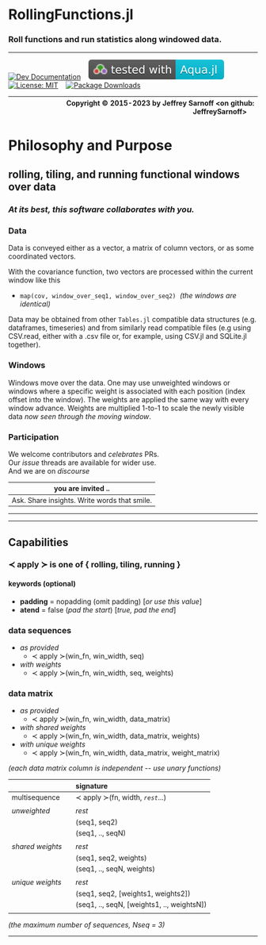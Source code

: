 # RollingFunctions.jl

### Roll functions and  run statistics along windowed data.

----

[![Dev Documentation](https://img.shields.io/badge/docs-dev-blue.svg)](https://JeffreySarnoff.github.io/RollingFunctions.jl/dev)&nbsp;&nbsp;&nbsp;
[![Aqua QA](https://raw.githubusercontent.com/JuliaTesting/Aqua.jl/master/badge.svg)](https://github.com/JuliaTesting/Aqua.jl)&nbsp;&nbsp;&nbsp;
[![License: MIT](https://img.shields.io/badge/License-MIT-navy.svg)](https://opensource.org/licenses/MIT)&nbsp;&nbsp;&nbsp;
[![Package Downloads](https://shields.io/endpoint?url=https://pkgs.genieframework.com/api/v1/badge/RollingFunctions)](https://github.com/JeffreySarnoff/RollingFunctions.jl/tree/v1)&nbsp;

|&nbsp;&nbsp;&nbsp;  [<a>&nbsp;Copyright © 2015-2023 by Jeffrey Sarnoff \<on github: JeffreySarnoff\></a>](https://github.com/JeffreySarnoff/RollingFunctions.jl/tree/v1) &nbsp;&nbsp;&nbsp;|
|----------:|



# Philosophy and Purpose

## rolling, tiling, and running functional windows over data

### _At its best, this software collaborates with you._


### Data

Data is conveyed either as a vector, a matrix of column vectors,
or as some coordinated vectors.

With the covariance function,
two vectors are processed within the current window
like this
- `map(cov, window_over_seq1, window_over_seq2)`&nbsp;&nbsp;_(the windows are identical)_

Data may be obtained from other `Tables.jl` compatible data structures
(e.g. dataframes, timeseries) and from similarly read compatible files
(e.g using CSV.read, either with a .csv file or, for example, 
 using CSV.jl and SQLite.jl together).

### Windows

Windows move over the data.  One may use unweighted windows or 
windows where a specific weight is associated with each position
(index offset into the window).  The weights are applied 
the same way with every window advance. Weights are 
multiplied 1-to-1 to scale the newly visible data _now seen through the moving window_.

### Participation


We welcome contributors and _celebrates_ PRs.</br>
Our _issue_ threads are available for wider use.</br>
And we are on _discourse_</br> 


| you are invited .. |
|--------------------|
| Ask. Share insights. Write words that smile. |

----

----


## Capabilities

### ≺ apply ≻ is one of { rolling, tiling, running }

#### keywords (optional)
 - __padding__ = nopadding (omit padding) [_or use this value_]
 - __atend__ = false (_pad the start_) [_true, pad the end_]


### data sequences
- _as provided_
    - ≺ apply ≻(win_fn, win_width, seq)
- _with weights_
   - ≺ apply ≻(win_fn, win_width, seq, weights)

### data matrix
- _as provided_
    - ≺ apply ≻(win_fn, win_width, data_matrix)
- _with shared weights_
   - ≺ apply ≻(win_fn, win_width, data_matrix, weights)
- _with unique weights_
   - ≺ apply ≻(win_fn, win_width, data_matrix, weight_matrix)

 _(each data matrix column is independent -- use unary functions)_

|                   |   |      signature                       |
|:------------------|---|:-------------------------------------|
| multisequence     |   | ≺ apply ≻(fn, width, _`rest`_...)    |
|                   |   |                                      |
| _unweighted_      |   | _rest_                               |
|                   |   |(seq1, seq2)                          |
|                   |   |(seq1, ..,  seqN)                  |
|                   |   |                                      |
| _shared weights_  |   | _rest_                               |
|                   |   |(seq1, seq2, weights)                 |
|                   |   |(seq1, .., seqN, weights)          |
|                   |   |                                      |
| _unique weights_  |   | _rest_                               |
|                   |   |(seq1, seq2, [weights1, weights2])    |
|                   |   |(seq1, .., seqN, [weights1, .., weightsN]) |
|                   |   |                                       |

  _(the maximum number of sequences, Nseq = 3)_

----
